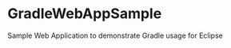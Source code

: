 GradleWebAppSample
==================

Sample Web Application to demonstrate Gradle usage for Eclipse
